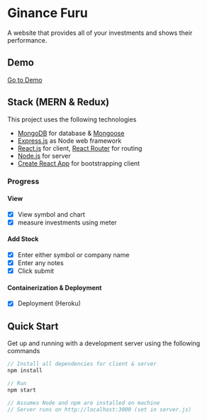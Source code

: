 # Ginance Furu

A website that provides all of your investments and shows their performance.

## Demo

[Go to Demo](https://protected-eyrie-72642.herokuapp.com/)

## Stack (MERN & Redux)

This project uses the following technologies

- [MongoDB](https://www.mongodb.com/) for database & [Mongoose](https://mongoosejs.com/)
- [Express.js](http://expressjs.com/) as Node web framework
- [React.js](https://reactjs.org) for client, [React Router](https://reacttraining.com/react-router/) for routing
- [Node.js](https://nodejs.org/en/) for server
- [Create React App](https://github.com/facebook/create-react-app) for bootstrapping client

### Progress

#### View

- [x] View symbol and chart
- [x] measure investments using meter

#### Add Stock

- [x] Enter either symbol or company name
- [x] Enter any notes
- [x] Click submit

#### Containerization & Deployment

- [x] Deployment (Heroku)

## Quick Start

Get up and running with a development server using the following commands

```javascript
// Install all dependencies for client & server
npm install

// Run 
npm start

// Assumes Node and npm are installed on machine
// Server runs on http://localhost:3000 (set in server.js)
